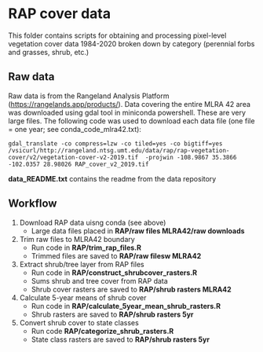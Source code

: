 # RAP cover data

This folder contains scripts for obtaining and processing pixel-level vegetation cover data 1984-2020 broken down by category (perennial forbs and grasses, shrub, etc.) 

## Raw data
Raw data is from the Rangeland Analysis Platform (https://rangelands.app/products/). Data covering the entire MLRA 42 area was downloaded using gdal tool in miniconda powershell. These are very large files. The following code was used to download each data file (one file = one year; see conda_code_mlra42.txt): 

    gdal_translate -co compress=lzw -co tiled=yes -co bigtiff=yes /vsicurl/http://rangeland.ntsg.umt.edu/data/rap/rap-vegetation-cover/v2/vegetation-cover-v2-2019.tif  -projwin -108.9867 35.3866 -102.0357 28.98026 RAP_cover_v2_2019.tif

__data_README.txt__ contains the readme from the data repository


## Workflow
1. Download RAP data uisng conda (see above)
   - Large data files placed in __RAP/raw files MLRA42/raw downloads__  
2. Trim raw files to MLRA42 boundary
   - Run code in __RAP/trim_rap_files.R__
   - Trimmed files are saved to __RAP/raw filesw MLRA42__  
3. Extract shrub/tree layer from RAP files
   - Run code in __RAP/construct_shrubcover_rasters.R__
   - Sums shrub and tree cover from RAP data
   - Shrub cover rasters are saved to __RAP/shrub rasters MLRA42__  
4. Calculate 5-year means of shrub cover
   - Run code in __RAP/calculate_5year_mean_shrub_rasters.R__
   - Shrub rasters are saved to __RAP/shrub rasters 5yr__
5. Convert shrub cover to state classes
   - Run code __RAP/categorize_shrub_rasters.R__  
   - State class rasters are saved to __RAP/shrub rasters 5yr__  




